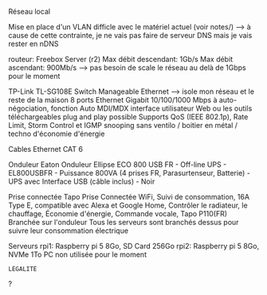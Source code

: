 Réseau local

Mise en place d'un VLAN difficle avec le matériel actuel (voir notes/)
    --> à cause de cette contrainte, je ne vais pas faire de serveur DNS mais je vais rester en nDNS

routeur: Freebox Server (r2)
    Max débit descendant: 1Gb/s
    Max débit ascendant: 900Mb/s
    --> pas besoin de scale le réseau au delà de 1Gbps pour le moment

TP-Link TL-SG108E Switch Manageable Ethernet
    --> isole mon réseau et le reste de la maison
    8 ports Ethernet Gigabit 10/100/1000 Mbps à auto-négociation, fonction Auto MDI/MDX
    interface utilisateur Web ou les outils téléchargeables
    plug and play possible
    Supports QoS (IEEE 802.1p), Rate Limit, Storm Control et IGMP snooping
    sans ventilo / boitier en métal / techno d'économie d'énergie

Cables
    Ethernet CAT 6

Onduleur
    Eaton Onduleur Ellipse ECO 800 USB FR - Off-line UPS - EL800USBFR - Puissance 800VA (4 prises FR, Parasurtenseur, Batterie) - UPS avec Interface USB (câble inclus) - Noir

Prise connectée
    Tapo Prise Connectée WiFi, Suivi de consommation, 16A Type E, compatible avec Alexa et Google Home, Contrôler le radiateur, le chauffage, Économie d'énergie, Commande vocale, Tapo P110(FR)
    Branchée sur l'onduleur
    Tous les serveurs sont branchés dessus pour suivre leur consommation électrique

Serveurs
    rpi1: Raspberry pi 5 8Go, SD Card 256Go
    rpi2: Raspberry pi 5 8Go, NVMe 1To
    PC non utilisée pour le moment

    LÉGALITÉ

?